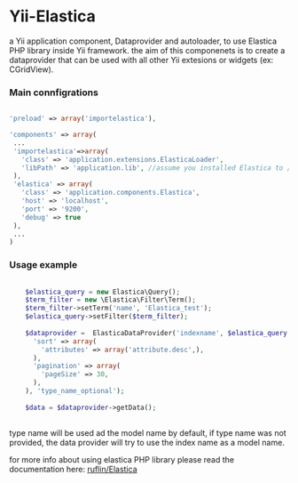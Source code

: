 Yii-Elastica
============

a Yii application component, Dataprovider and autoloader, to use Elastica PHP library inside Yii framework.
the aim of this componenets is to create a dataprovider that can be used  with all other Yii extesions or widgets (ex: CGridView).

### Main connfigrations

 ```php

'preload' => array('importelastica'),

'components' => array(
  ...
  'importelastica'=>array(
    'class' => 'application.extensions.ElasticaLoader',
    'libPath' => 'application.lib', //assume you installed Elastica to /lib/
  ),
  'elastica' => array(
    'class' => 'application.components.Elastica',
    'host' => 'localhost',
    'port' => '9200',
    'debug' => true
  ),
  ...
)
```


### Usage example

```php
    
    $elastica_query = new Elastica\Query();
    $term_filter = new \Elastica\Filter\Term();
    $term_filter->setTerm('name', 'Elastica_test');
    $elastica_query->setFilter($term_filter);
    
    $dataprovider =  ElasticaDataProvider('indexname', $elastica_query, array(
      'sort' => array(
        'attributes' => array('attribute.desc',),
      ),
      'pagination' => array(
        'pageSize' => 30,
      ),
    ), 'type_name_optional');
      
    $data = $dataprovider->getData();
      
```
type name will be used ad the model name by default, if type name was not provided, the data provider will try to use the index name as a model name.


for more info about using elastica PHP library please read the documentation here:
[ ruflin/Elastica](https://github.com/ruflin/Elastica)
